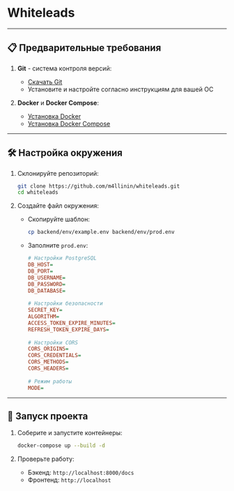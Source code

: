 # Whiteleads

---

## 📋 Предварительные требования

1. **Git** - система контроля версий:
    - [Скачать Git](https://git-scm.com/downloads)
    - Установите и настройте согласно инструкциям для вашей ОС

2. **Docker** и **Docker Compose**:
    - [Установка Docker](https://docs.docker.com/get-docker/)
    - [Установка Docker Compose](https://docs.docker.com/compose/install/)

---

## 🛠 Настройка окружения

1. Склонируйте репозиторий:
   ```bash
   git clone https://github.com/m4llinin/whiteleads.git
   cd whiteleads
   ```

2. Создайте файл окружения:
    - Скопируйте шаблон:
      ```bash
      cp backend/env/example.env backend/env/prod.env
      ```
    - Заполните `prod.env`:

      ```ini
      # Настройки PostgreSQL
      DB_HOST=
      DB_PORT=
      DB_USERNAME=
      DB_PASSWORD=
      DB_DATABASE=
 
      # Настройки безопасности
      SECRET_KEY=
      ALGORITHM=
      ACCESS_TOKEN_EXPIRE_MINUTES=
      REFRESH_TOKEN_EXPIRE_DAYS=
 
      # Настройки CORS
      CORS_ORIGINS=
      CORS_CREDENTIALS=
      CORS_METHODS=
      CORS_HEADERS=
 
      # Режим работы
      MODE=
      ```

---

## 🚀 Запуск проекта

1. Соберите и запустите контейнеры:
   ```bash
   docker-compose up --build -d
   ```

2. Проверьте работу:
    - Бэкенд: `http://localhost:8000/docs`
    - Фронтенд: `http://localhost`

